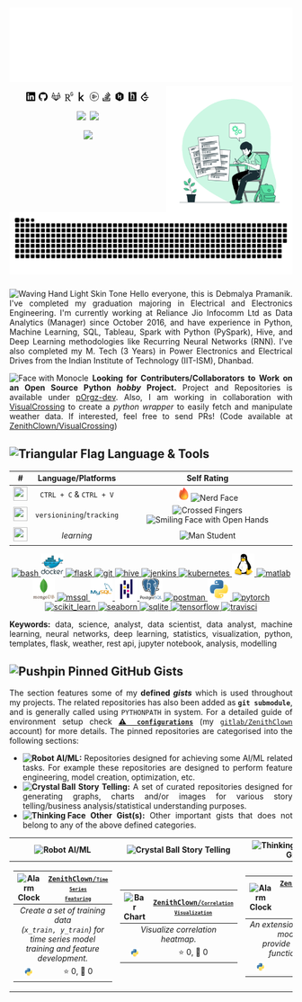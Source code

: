 <h1 align = "center">
  <img src = "./assets/banner-name.svg"/>
  <img src = "./assets/98991-exams-preparation.gif" align = "right" height = "225" />
  <br>
  <a href = "https://www.linkedin.com/in/dpramanik/"><img height="16" width="16" src="./assets/logos/profiles/linkedin.svg"/></a>
  <a href = "https://github.com/ZenithClown"><img height="16" width="16" src="./assets/logos/profiles/github.svg"/></a>
  <a href = "https://gitlab.com/ZenithClown/"><img height="16" width="16" src="./assets/logos/profiles/gitlab.svg"/></a>
  <a href = "https://www.researchgate.net/profile/Debmalya_Pramanik2"><img height="16" width="16" src="./assets/logos/profiles/researchgate.svg"/></a>
  <a href = "https://www.kaggle.com/dPramanik/"><img height="16" width="16" src="./assets/logos/profiles/kaggle.svg"/></a>
  <a href = "https://app.pluralsight.com/profile/Debmalya-Pramanik/"><img height="16" width="16" src="./assets/logos/profiles/pluralsight.svg"/></a>
  <a href = "https://stackoverflow.com/users/6623589/"><img height="16" width="16" src="./assets/logos/profiles/stackoverflow.svg"/></a>
  <a href = "https://www.hackerrank.com/dPramanik"><img height="16" width="16" src="./assets/logos/profiles/hackerrank.svg"/></a>
  <a href = "https://www.hackerearth.com/@debmalya2"><img height="16" width="16" src="./assets/logos/profiles/hackerearth.svg"/></a>
  <a href = "https://leetcode.com/MrHobo/"><img height="16" width="16" src="./assets/logos/profiles/leetcode.svg"/></a>
  <br>
  <a href = "https://github.com/ZenithClown/minimalist-resume"><img src = "https://img.shields.io/badge/More%20Info.-R%C3%A9sume-%23324e7a?style=plastic&logo=latex"></a>
  <a href = "https://zenithclown.github.io/minimalist-resume/"><img src = "https://img.shields.io/badge/R%C3%A9sume-web--version-lightgrey?style=plastic&logo=github"></a>
  <br>
  <img src = "https://github-readme-stats.vercel.app/api?username=ZenithClown&show_icons=true&count_private=true&theme=buefy&hide_title=true"/>
  <br>
  <img src = "./snake-contrib/snk-16112022-2025.svg"/>
</h1>

<div align = "justify">

<img src="https://raw.githubusercontent.com/Tarikul-Islam-Anik/Animated-Fluent-Emojis/master/Emojis/Hand%20gestures/Waving%20Hand%20Light%20Skin%20Tone.png" alt="Waving Hand Light Skin Tone" width="25" height="25" /> Hello everyone, this is Debmalya Pramanik. I've completed my graduation majoring in Electrical and Electronics Engineering. I'm currently working at Reliance Jio Infocomm Ltd as Data Analytics (Manager) since October 2016, and have experience in Python, Machine Learning, SQL, Tableau, Spark with Python (PySpark), Hive, and Deep Learning methodologies like Recurring Neural Networks (RNN). I've also completed my M. Tech (3 Years) in Power Electronics and Electrical Drives from the Indian Institute of Technology (IIT-ISM), Dhanbad.
	
<img src="https://raw.githubusercontent.com/Tarikul-Islam-Anik/Animated-Fluent-Emojis/master/Emojis/Smilies/Face%20with%20Monocle.png" alt="Face with Monocle" width="25" height="25" /> **Looking for Contributers/Collaborators to Work on an Open Source Python _hobby_ Project.** Project and Repositories is available under [pOrgz-dev](https://github.com/pOrgz-dev). Also, I am working in collaboration with [VisualCrossing](https://www.visualcrossing.com/) to create a _python wrapper_ to easily fetch and manipulate weather data. If interested, feel free to send PRs! (Code available at [ZenithClown/VisualCrossing](https://github.com/ZenithClown/VisualCrossing))

</div>

## <img src="https://raw.githubusercontent.com/Tarikul-Islam-Anik/Animated-Fluent-Emojis/master/Emojis/Symbols/Triangular%20Flag.png" alt="Triangular Flag" width="25" height="25" /> Language & Tools

<div align = "center">

| **#** | **Language/Platforms** | **Self Rating** |
| :---: | :---: | :---: |
| <img src = "https://www.vectorlogo.zone/logos/stackoverflow/stackoverflow-icon.svg" width="25" height="25" /> | `CTRL + C` & `CTRL + V` | <img src="https://raw.githubusercontent.com/Tarikul-Islam-Anik/tarikul-islam-anik/main/assets/images/Fire.png" alt="Fire Flame" width="25" height="25" /><img src="https://raw.githubusercontent.com/Tarikul-Islam-Anik/Animated-Fluent-Emojis/master/Emojis/Smilies/Nerd%20Face.png" alt="Nerd Face" width="25" height="25" /> |
| <img src = "https://www.vectorlogo.zone/logos/github/github-icon.svg" width="25" height="25" /> | `versionining`/`tracking` | <img src="https://raw.githubusercontent.com/Tarikul-Islam-Anik/Animated-Fluent-Emojis/master/Emojis/Hand%20gestures/Crossed%20Fingers%20Medium-Light%20Skin%20Tone.png" alt="Crossed Fingers" width="25" height="25" /><img src="https://raw.githubusercontent.com/Tarikul-Islam-Anik/Animated-Fluent-Emojis/master/Emojis/Smilies/Smiling%20Face%20with%20Open%20Hands.png" alt="Smiling Face with Open Hands" width="25" height="25" /> |
| <img src = "https://raw.githubusercontent.com/simple-icons/simple-icons/master/icons/leetcode.svg" width="25" height="25" /> | *learning* | <img src="https://raw.githubusercontent.com/Tarikul-Islam-Anik/Animated-Fluent-Emojis/master/Emojis/People/Man%20Student.png" alt="Man Student" width="25" height="25" /> |

</div>

<p align = "center">
  <a href="https://www.gnu.org/software/bash/" target="_blank" rel="noreferrer"> <img src="https://www.vectorlogo.zone/logos/gnu_bash/gnu_bash-icon.svg" alt="bash" width="40" height="40"/> </a> <a href="https://www.docker.com/" target="_blank" rel="noreferrer"> <img src="https://raw.githubusercontent.com/devicons/devicon/master/icons/docker/docker-original-wordmark.svg" alt="docker" width="40" height="40"/> </a> <a href="https://flask.palletsprojects.com/" target="_blank" rel="noreferrer"> <img src="https://www.vectorlogo.zone/logos/pocoo_flask/pocoo_flask-icon.svg" alt="flask" width="40" height="40"/> </a> <a href="https://git-scm.com/" target="_blank" rel="noreferrer"> <img src="https://www.vectorlogo.zone/logos/git-scm/git-scm-icon.svg" alt="git" width="40" height="40"/> </a> <a href="https://hive.apache.org/" target="_blank" rel="noreferrer"> <img src="https://www.vectorlogo.zone/logos/apache_hive/apache_hive-icon.svg" alt="hive" width="40" height="40"/> </a> <a href="https://www.jenkins.io" target="_blank" rel="noreferrer"> <img src="https://www.vectorlogo.zone/logos/jenkins/jenkins-icon.svg" alt="jenkins" width="40" height="40"/> </a> <a href="https://kubernetes.io" target="_blank" rel="noreferrer"> <img src="https://www.vectorlogo.zone/logos/kubernetes/kubernetes-icon.svg" alt="kubernetes" width="40" height="40"/> </a> <a href="https://www.linux.org/" target="_blank" rel="noreferrer"> <img src="https://raw.githubusercontent.com/devicons/devicon/master/icons/linux/linux-original.svg" alt="linux" width="40" height="40"/> </a> <a href="https://www.mathworks.com/" target="_blank" rel="noreferrer"> <img src="https://upload.wikimedia.org/wikipedia/commons/2/21/Matlab_Logo.png" alt="matlab" width="40" height="40"/> </a> <a href="https://www.mongodb.com/" target="_blank" rel="noreferrer"> <img src="https://raw.githubusercontent.com/devicons/devicon/master/icons/mongodb/mongodb-original-wordmark.svg" alt="mongodb" width="40" height="40"/> </a> <a href="https://www.microsoft.com/en-us/sql-server" target="_blank" rel="noreferrer"> <img src="https://www.svgrepo.com/show/303229/microsoft-sql-server-logo.svg" alt="mssql" width="40" height="40"/> </a> <a href="https://www.mysql.com/" target="_blank" rel="noreferrer"> <img src="https://raw.githubusercontent.com/devicons/devicon/master/icons/mysql/mysql-original-wordmark.svg" alt="mysql" width="40" height="40"/> </a> <a href="https://pandas.pydata.org/" target="_blank" rel="noreferrer"> <img src="https://raw.githubusercontent.com/devicons/devicon/2ae2a900d2f041da66e950e4d48052658d850630/icons/pandas/pandas-original.svg" alt="pandas" width="40" height="40"/> </a> <a href="https://www.postgresql.org" target="_blank" rel="noreferrer"> <img src="https://raw.githubusercontent.com/devicons/devicon/master/icons/postgresql/postgresql-original-wordmark.svg" alt="postgresql" width="40" height="40"/> </a> <a href="https://postman.com" target="_blank" rel="noreferrer"> <img src="https://www.vectorlogo.zone/logos/getpostman/getpostman-icon.svg" alt="postman" width="40" height="40"/> </a> <a href="https://www.python.org" target="_blank" rel="noreferrer"> <img src="https://raw.githubusercontent.com/devicons/devicon/master/icons/python/python-original.svg" alt="python" width="40" height="40"/> </a> <a href="https://pytorch.org/" target="_blank" rel="noreferrer"> <img src="https://www.vectorlogo.zone/logos/pytorch/pytorch-icon.svg" alt="pytorch" width="40" height="40"/> </a> <a href="https://scikit-learn.org/" target="_blank" rel="noreferrer"> <img src="https://upload.wikimedia.org/wikipedia/commons/0/05/Scikit_learn_logo_small.svg" alt="scikit_learn" width="40" height="40"/> </a> <a href="https://seaborn.pydata.org/" target="_blank" rel="noreferrer"> <img src="https://seaborn.pydata.org/_images/logo-mark-lightbg.svg" alt="seaborn" width="40" height="40"/> </a> <a href="https://www.sqlite.org/" target="_blank" rel="noreferrer"> <img src="https://www.vectorlogo.zone/logos/sqlite/sqlite-icon.svg" alt="sqlite" width="40" height="40"/> </a> <a href="https://www.tensorflow.org" target="_blank" rel="noreferrer"> <img src="https://www.vectorlogo.zone/logos/tensorflow/tensorflow-icon.svg" alt="tensorflow" width="40" height="40"/> </a> <a href="https://travis-ci.org" target="_blank" rel="noreferrer"> <img src="https://www.vectorlogo.zone/logos/travis-ci/travis-ci-icon.svg" alt="travisci" width="40" height="40"/> </a>
</p>

<p align = "justify"><b>Keywords:</b> data, science, analyst, data scientist, data analyst, machine learning, neural networks, deep learning, statistics, visualization, python, templates, flask, weather, rest api, jupyter notebook, analysis, modelling</p>

<div align = "justify">

## <img src="https://raw.githubusercontent.com/Tarikul-Islam-Anik/Animated-Fluent-Emojis/master/Emojis/Objects/Pushpin.png" alt="Pushpin" width="25" height="25" /> Pinned GitHub Gists

The section features some of my **defined _gists_** which is used throughout my projects. The related repositories has also been added as **`git submodule`**, and is generally called using `PYTHONPATH` in system. For a detailed guide of environment setup check **[⚠ `configurations`](https://gitlab.com/ZenithClown/computer-configurations-and-setups)** (my [`gitlab/ZenithClown`](https://gitlab.com/ZenithClown) account) for more details. The pinned repositories are categorised into the following sections:
* **<img src="https://raw.githubusercontent.com/Tarikul-Islam-Anik/Animated-Fluent-Emojis/master/Emojis/Smilies/Robot.png" alt="Robot" width="16" height="16" /> AI/ML:** Repositories designed for achieving some AI/ML related tasks. For example these repositories are designed to perform feature engineering, model creation, optimization, etc.
* **<img src="https://raw.githubusercontent.com/Tarikul-Islam-Anik/Animated-Fluent-Emojis/master/Emojis/Activities/Crystal%20Ball.png" alt="Crystal Ball" width="16" height="16" /> Story Telling:** A set of curated repositories designed for generating graphs, charts and/or images for various story telling/business analysis/statistical understanding purposes.
* **<img src="https://raw.githubusercontent.com/Tarikul-Islam-Anik/Animated-Fluent-Emojis/master/Emojis/Smilies/Thinking%20Face.png" alt="Thinking Face" width="16" height="16" /> Other Gist(s):** Other important gists that does not belong to any of the above defined categories.

</div>

<div align = "center">

| **<img src="https://raw.githubusercontent.com/Tarikul-Islam-Anik/Animated-Fluent-Emojis/master/Emojis/Smilies/Robot.png" alt="Robot" width="16" height="16" /> AI/ML** | **<img src="https://raw.githubusercontent.com/Tarikul-Islam-Anik/Animated-Fluent-Emojis/master/Emojis/Activities/Crystal%20Ball.png" alt="Crystal Ball" width="16" height="16" /> Story Telling** | **<img src="https://raw.githubusercontent.com/Tarikul-Islam-Anik/Animated-Fluent-Emojis/master/Emojis/Smilies/Thinking%20Face.png" alt="Thinking Face" width="16" height="16" /> Other Gists** |
| :---: | :---: | :---: |
| <table><thead><tr><th><img src="https://raw.githubusercontent.com/Tarikul-Islam-Anik/Animated-Fluent-Emojis/master/Emojis/Travel%20and%20places/Alarm%20Clock.png" alt="Alarm Clock" width="16" height="16" /></th><th><a href = "https://gist.github.com/ZenithClown/2193d034cc57294d400ee91a99668269"><code>ZenithClown/<code><b><code>Time Series Featuring</code></b></a></th></tr></thead><tbody><tr><td colspan="2"><i>Create a set of training data<br>(<code>x_train, y_train</code>) for time series model<br>training and feature development.</i></td></tr><tr><td><img src="https://raw.githubusercontent.com/devicons/devicon/master/icons/python/python-original.svg" alt="python" width="16" height="16"/></td><td>⭐ 0, 🔀 0</td></tr></tbody></table> | <table><thead><tr><th><img src="https://raw.githubusercontent.com/Tarikul-Islam-Anik/Animated-Fluent-Emojis/master/Emojis/Objects/Bar%20Chart.png" alt="Bar Chart" width="16" height="16" /></th><th><a href = "https://gist.github.com/ZenithClown/253fa1592acd024a2e7e022c99b6a154"><code>ZenithClown/<code><b><code>Correlation Visualization</code></b></a></th></tr></thead><tbody><tr><td colspan="2"><i>Visualize correlation heatmap.</i></td></tr><tr><td><img src="https://raw.githubusercontent.com/devicons/devicon/master/icons/python/python-original.svg" alt="python" width="16" height="16"/></td><td>⭐ 0, 🔀 0</td></tr></tbody></table> | <table><thead><tr><th><img src="https://raw.githubusercontent.com/Tarikul-Islam-Anik/Animated-Fluent-Emojis/master/Emojis/Travel%20and%20places/Alarm%20Clock.png" alt="Alarm Clock" width="16" height="16" /></th><th><a href = "https://gist.github.com/ZenithClown/d2dd294c5f528459e16b139c04c0b182"><code>ZenithClown/<code><b><code>Date-Time Utlity Functions</code></b></a></th></tr></thead><tbody><tr><td colspan="2"><i>An extension of <code>datetime</code> module to<br>provide additional functionalities.</i></td></tr><tr><td><img src="https://raw.githubusercontent.com/devicons/devicon/master/icons/python/python-original.svg" alt="python" width="16" height="16"/></td><td>⭐ 0, 🔀 0</td></tr></tbody></table> |

</div>
